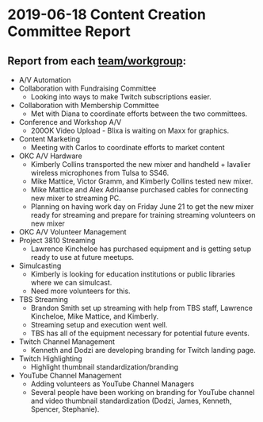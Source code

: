 # 2019-06-18 Content Creation Committee Report

## Report from each [team/workgroup](https://github.com/techlahoma/broadcasting/blob/master/Teams/teams.md):

* A/V Automation
* Collaboration with Fundraising Committee
  * Looking into ways to make Twitch subscriptions easier.
* Collaboration with Membership Committee
  * Met with Diana to coordinate efforts between the two committees.
* Conference and Workshop A/V
  * 200OK Video Upload - Blixa is waiting on Maxx for graphics.
* Content Marketing
  * Meeting with Carlos to coordinate efforts to market content
* OKC A/V Hardware
  * Kimberly Collins transported the new mixer and handheld + lavalier wireless microphones from Tulsa to SS46.
  * Mike Mattice, Victor Gramm, and Kimberly Collins tested new mixer.
  * Mike Mattice and Alex Adriaanse purchased cables for connecting new mixer to streaming PC.
  * Planning on having work day on Friday June 21 to get the new mixer ready for streaming and prepare for training streaming volunteers on new mixer
* OKC A/V Volunteer Management
* Project 3810 Streaming
  * Lawrence Kincheloe has purchased equipment and is getting setup ready to use at future meetups.
* Simulcasting
  * Kimberly is looking for education institutions or public libraries where we can simulcast.
  * Need more volunteers for this.
* TBS Streaming
  * Brandon Smith set up streaming with help from TBS staff, Lawrence Kincheloe, Mike Mattice, and Kimberly. 
  * Streaming setup and execution went well.
  * TBS has all of the equipment necessary for potential future events.
* Twitch Channel Management
  * Kenneth and Dodzi are developing branding for Twitch landing page.
* Twitch Highlighting
  * Highlight thumbnail standardization/branding
* YouTube Channel Management
  * Adding volunteers as YouTube Channel Managers
  * Several people have been working on branding for YouTube channel and video thumbnail standardization (Dodzi, James, Kenneth, Spencer, Stephanie).
